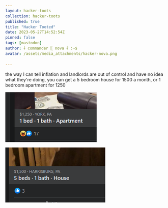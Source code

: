 ```yaml
---
layout: hacker-toots
collection: hacker-toots
published: true
title: "Hacker Tooted"
date: 2023-05-27T14:52:54Z
pinned: false
tags: [mastodon]
author: ⸸ commander ░ nova ⸸ :~$
avatar: /assets/media_attachments/hacker-nova.png

---
```


<p>the way I can tell inflation and landlords are out of control and have no idea what they&#39;re doing, you can get a 5 bedroom house for 1500 a month, or 1 bedroom apartment for 1250</p>

![media](/assets/media_attachments/files/110/441/211/868/063/168/original/35857ba39bf0e58a.png)

![media](/assets/media_attachments/files/110/441/212/954/350/185/original/93b07f2ab5479938.png)
